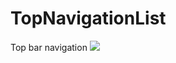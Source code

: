 # TopNavigationList
Top bar navigation
[![](https://jitpack.io/v/vipafattal/TopNavigationList.svg)](https://jitpack.io/#vipafattal/TopNavigationList)

